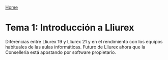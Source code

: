 [Home](/)
# Tema 1: Introducción a Lliurex

Diferencias entre Lliurex 19 y Lliurex 21 y en el rendimiento con los equipos habituales de las aulas informáticas.
Futuro de Lliurex ahora que la Conselleria está apostando por software propietario.